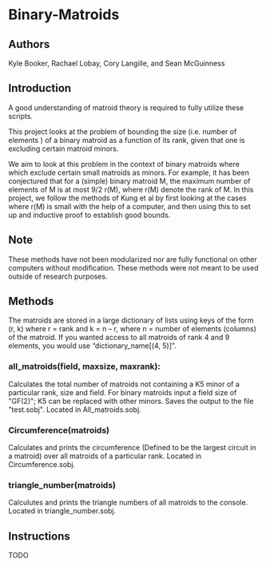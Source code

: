 # Binary-Matroids

## Authors
Kyle Booker,
Rachael Lobay,
Cory Langille,
and Sean McGuinness

## Introduction

A good understanding of matroid theory is required to fully utilize these scripts.

This project looks at the problem of bounding the size (i.e. number of elements ) of a binary matroid as a function of its rank, given that one is excluding certain matroid minors.   

We aim to look at this problem in the context of binary matroids where which exclude certain small matroids as minors.  For example, it has been conjectured that for a (simple) binary matroid M, the maximum number of elements
of M is at most  9/2 r(M), where r(M) denote the rank of M.  In this project, we follow the methods of Kung et al by first looking at the cases where r(M) is small with the help of a computer, and then using this to set up
and inductive proof to establish good bounds.

## Note

These methods have not been modularized nor are fully functional on other computers without modification. These methods were not meant to be used outside of research purposes.

## Methods

The matroids are stored in a large dictionary of lists using keys of the form (r, k) where r = rank and k = n – r, where n = number of elements (columns) of the matroid. If you wanted access to all matroids of rank 4 and 9 elements, you would use “dictionary_name[(4, 5)]”.

### all_matroids(field, maxsize, maxrank):
Calculates the total number of matroids not containing a K5 minor of a particular rank, size and field. For binary matroids input a field size of "GF(2)"; K5 can be replaced with other minors. Saves the output to the file "test.sobj". Located in All_matroids.sobj.

### Circumference(matroids)
Calculates and prints the circumference (Defined to be the largest circuit in a matroid) over all matroids of a particular rank. Located in Circumference.sobj.

### triangle_number(matroids)
Calculutes and prints the triangle numbers of all matroids to the console. Located in triangle_number.sobj.

## Instructions

TODO


